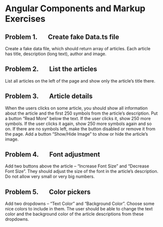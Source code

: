 <h1>Angular Components and Markup Exercises</h1>
<h2>Problem 1.&nbsp;&nbsp;&nbsp;&nbsp;&nbsp;&nbsp; Create fake Data.ts file</h2>
<p>Create a fake data file, which should return array of articles. Each article has title, description (long text), author and image.</p>
<h2>Problem 2.&nbsp;&nbsp;&nbsp;&nbsp;&nbsp;&nbsp; List the articles</h2>
<p>List all articles on the left of the page and show only the article&rsquo;s title there.</p>
<h2>Problem 3.&nbsp;&nbsp;&nbsp;&nbsp;&nbsp;&nbsp; Article details</h2>
<p>When the users clicks on some article, you should show all information about the article and the first 250 symbols from the article&rsquo;s description. Put a button &ldquo;Read More&rdquo; below the text. If the user clicks it, show 250 more symbols. If the user clicks it again, show 250 more symbols again and so on. If there are no symbols left, make the button disabled or remove it from the page. Add a button &ldquo;Show/Hide Image&rdquo; to show or hide the article&rsquo;s image.</p>
<h2>Problem 4.&nbsp;&nbsp;&nbsp;&nbsp;&nbsp;&nbsp; Font adjustment</h2>
<p>Add two buttons above the article &ndash; &ldquo;Increase Font Size&rdquo; and &ldquo;Decrease Font Size&rdquo;. They should adjust the size of the font in the article&rsquo;s description. Do not allow very small or very big numbers.</p>
<h2>Problem 5.&nbsp;&nbsp;&nbsp;&nbsp;&nbsp;&nbsp; Color pickers</h2>
<p>Add two dropdowns &ndash; &ldquo;Text Color&rdquo; and &ldquo;Background Color&rdquo;. Choose some nice colors to include in them. The user should be able to change the text color and the background color of the article descriptions from these dropdowns.</p>
